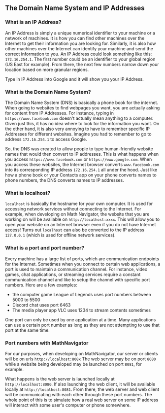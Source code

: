 ## The Domain Name System and IP Addresses

### What is an IP Address?
An IP Address is simply a unique numerical identifier to your machine or a network of machines. It is how you can find other machines over the Internet to get their information you are looking for. Similarly, it is also how other machines over the Internet can identify your machine and send the correct information to you. 
An IP Address could look something like this: `172.16.254.1`.
The first number could be an identifier to your global region (US East for example). From there, the next few numbers narrow down your location based on more granular regions.

Type in IP Address into Google and it will show you your IP Address.

### What is the Domain Name System?
The Domain Name System (DNS) is basically a phone book for the internet. When going to websites to find webpages you want, you are actually asking for content from IP Addresses.
For instance, typing in `https://www.facebook.com` doesn't actually mean anything to a computer. Given just this, it has no idea where to look for the information you want.
On the other hand, it is also very annoying to have to remember specific IP Addresses for different websites. Imagine you had to remember to go to address `172.16.254.1` to access Google.

So, the DNS was created to allow people to type human-friendly website names that would then convert to IP addresses.
This is what happens when you access `https://www.facebook.com` or `https://www.google.com`. When you access these websites, the Internet browser converts `www.facebook.com` into its corresponding IP address `172.16.254.1` all under the hood.
Just like how a phone book or your Contacts app on your phone converts names to phone numbers, the DNS converts names to IP addresses.

### What is localhost?
`localhost` is basically the hostname for your own computer. It is used for accessing network services without connecting to the Internet. For example, when developing on Math Navigator, the website that you are working on will be available on `http://localhost:xxxx`. This will allow you to open your website on an Internet browser even if you do not have Internet access!
Turns out `localhost` can also be converted to the IP address `127.0.0.1` (which is used for offline network services).

### What is a port and port number?
Every machine has a large list of ports, which are communication endpoints for the Internet. Sometimes when you connect to certain web applications, a port is used to maintain a communication channel.
For instance, video games, chat applications, or streaming services require a constant communication channel and like to setup the channel with specific port numbers.
Here are a few examples:
 - the computer game League of Legends uses port numbers between 5000 to 5500
 - Discord chat uses port 6463
 - The media player app VLC uses 1234 to stream contents sometimes
 
One port can only be used by one application at a time. Many applications can use a certain port number as long as they are not attempting to use that port at the same time.

### Port numbers with MathNavigator
For our purposes, when developing on MathNavigator, our server or clients will be on urls `http://localhost:808x`
The web server may be on port `8080` while a website being developed may be launched on port `8081`, for example.

What happens is the web server is launched locally at `http://localhost:8080`.
If also launching the web client, it will be available locally at `http://localhost:8081`.
From there, the web server and web client will be communicating with each other through these port numbers.
The whole point of this is to simulate how a real web server on some IP address will interact with some user's computer or phone somewhere.
